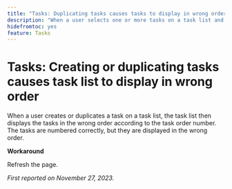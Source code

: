 ```yaml
---
title: "Tasks: Duplicating tasks causes tasks to display in wrong order"
description: "When a user selects one or more tasks on a task list and duplicates them, the task list then displays the tasks in the wrong order according to the task order number. The tasks are numbered correctly, but they are displayed in the wrong order. A workaround is available."
hidefromtoc: yes
feature: Tasks
---
```


# Tasks: Creating or duplicating tasks causes task list to display in wrong order

When a user creates or duplicates a task on a task list, the task list then displays the tasks in the wrong order according to the task order number. The tasks are numbered correctly, but they are displayed in the wrong order.

**Workaround**

Refresh the page.

_First reported on November 27, 2023._

